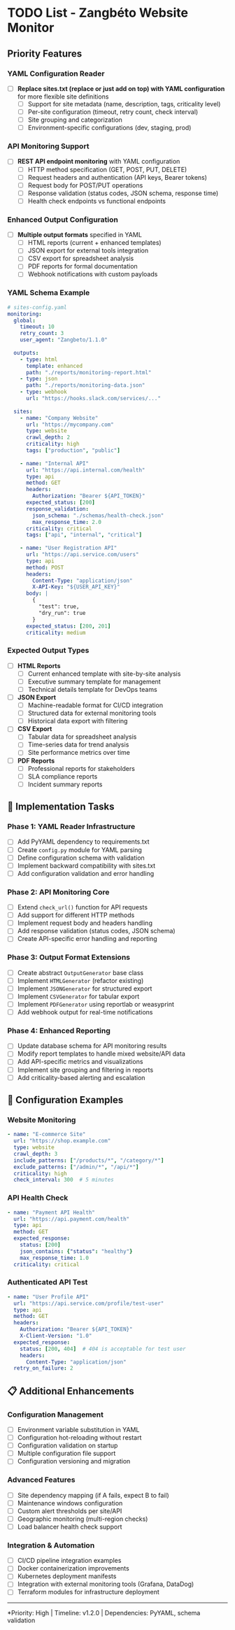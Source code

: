 # TODO List - Zangbéto Website Monitor

##  Priority Features

### YAML Configuration Reader
- [ ] **Replace  sites.txt (replace or just add on top) with YAML configuration** for more flexible site definitions
  - [ ] Support for site metadata (name, description, tags, criticality level)
  - [ ] Per-site configuration (timeout, retry count, check interval)
  - [ ] Site grouping and categorization
  - [ ] Environment-specific configurations (dev, staging, prod)

### API Monitoring Support  
- [ ] **REST API endpoint monitoring** with YAML configuration
  - [ ] HTTP method specification (GET, POST, PUT, DELETE)
  - [ ] Request headers and authentication (API keys, Bearer tokens)
  - [ ] Request body for POST/PUT operations
  - [ ] Response validation (status codes, JSON schema, response time)
  - [ ] Health check endpoints vs functional endpoints

### Enhanced Output Configuration
- [ ] **Multiple output formats** specified in YAML
  - [ ] HTML reports (current + enhanced templates)
  - [ ] JSON export for external tools integration
  - [ ] CSV export for spreadsheet analysis
  - [ ] PDF reports for formal documentation
  - [ ] Webhook notifications with custom payloads

### YAML Schema Example
```yaml
# sites-config.yaml
monitoring:
  global:
    timeout: 10
    retry_count: 3
    user_agent: "Zangbeto/1.1.0"
    
  outputs:
    - type: html
      template: enhanced
      path: "./reports/monitoring-report.html"
    - type: json
      path: "./reports/monitoring-data.json"
    - type: webhook
      url: "https://hooks.slack.com/services/..."
      
  sites:
    - name: "Company Website"
      url: "https://mycompany.com"
      type: website
      crawl_depth: 2
      criticality: high
      tags: ["production", "public"]
      
    - name: "Internal API"
      url: "https://api.internal.com/health"
      type: api
      method: GET
      headers:
        Authorization: "Bearer ${API_TOKEN}"
      expected_status: [200]
      response_validation:
        json_schema: "./schemas/health-check.json"
        max_response_time: 2.0
      criticality: critical
      tags: ["api", "internal", "critical"]
      
    - name: "User Registration API"
      url: "https://api.service.com/users"
      type: api
      method: POST
      headers:
        Content-Type: "application/json"
        X-API-Key: "${USER_API_KEY}"
      body: |
        {
          "test": true,
          "dry_run": true
        }
      expected_status: [200, 201]
      criticality: medium
```

### Expected Output Types
- [ ] **HTML Reports**
  - [ ] Current enhanced template with site-by-site analysis
  - [ ] Executive summary template for management
  - [ ] Technical details template for DevOps teams
  
- [ ] **JSON Export**
  - [ ] Machine-readable format for CI/CD integration
  - [ ] Structured data for external monitoring tools
  - [ ] Historical data export with filtering
  
- [ ] **CSV Export**
  - [ ] Tabular data for spreadsheet analysis
  - [ ] Time-series data for trend analysis
  - [ ] Site performance metrics over time
  
- [ ] **PDF Reports**
  - [ ] Professional reports for stakeholders
  - [ ] SLA compliance reports
  - [ ] Incident summary reports

## 🔧 Implementation Tasks

### Phase 1: YAML Reader Infrastructure
- [ ] Add PyYAML dependency to requirements.txt
- [ ] Create `config.py` module for YAML parsing
- [ ] Define configuration schema with validation
- [ ] Implement backward compatibility with sites.txt
- [ ] Add configuration validation and error handling

### Phase 2: API Monitoring Core
- [ ] Extend `check_url()` function for API requests
- [ ] Add support for different HTTP methods
- [ ] Implement request body and headers handling
- [ ] Add response validation (status codes, JSON schema)
- [ ] Create API-specific error handling and reporting

### Phase 3: Output Format Extensions
- [ ] Create abstract `OutputGenerator` base class
- [ ] Implement `HTMLGenerator` (refactor existing)
- [ ] Implement `JSONGenerator` for structured export
- [ ] Implement `CSVGenerator` for tabular export
- [ ] Implement `PDFGenerator` using reportlab or weasyprint
- [ ] Add webhook output for real-time notifications

### Phase 4: Enhanced Reporting
- [ ] Update database schema for API monitoring results
- [ ] Modify report templates to handle mixed website/API data
- [ ] Add API-specific metrics and visualizations
- [ ] Implement site grouping and filtering in reports
- [ ] Add criticality-based alerting and escalation

## 🎯 Configuration Examples

### Website Monitoring
```yaml
- name: "E-commerce Site"
  url: "https://shop.example.com"
  type: website
  crawl_depth: 3
  include_patterns: ["/products/*", "/category/*"]
  exclude_patterns: ["/admin/*", "/api/*"]
  criticality: high
  check_interval: 300  # 5 minutes
```

### API Health Check
```yaml
- name: "Payment API Health"
  url: "https://api.payment.com/health"
  type: api
  method: GET
  expected_response:
    status: [200]
    json_contains: {"status": "healthy"}
    max_response_time: 1.0
  criticality: critical
```

### Authenticated API Test
```yaml
- name: "User Profile API"
  url: "https://api.service.com/profile/test-user"
  type: api
  method: GET
  headers:
    Authorization: "Bearer ${API_TOKEN}"
    X-Client-Version: "1.0"
  expected_response:
    status: [200, 404]  # 404 is acceptable for test user
    headers:
      Content-Type: "application/json"
  retry_on_failure: 2
```

## 📋 Additional Enhancements

### Configuration Management
- [ ] Environment variable substitution in YAML
- [ ] Configuration hot-reloading without restart
- [ ] Configuration validation on startup
- [ ] Multiple configuration file support
- [ ] Configuration versioning and migration

### Advanced Features
- [ ] Site dependency mapping (if A fails, expect B to fail)
- [ ] Maintenance windows configuration
- [ ] Custom alert thresholds per site/API
- [ ] Geographic monitoring (multi-region checks)
- [ ] Load balancer health check support

### Integration & Automation
- [ ] CI/CD pipeline integration examples
- [ ] Docker containerization improvements
- [ ] Kubernetes deployment manifests
- [ ] Integration with external monitoring tools (Grafana, DataDog)
- [ ] Terraform modules for infrastructure deployment

---

*Priority: High | Timeline: v1.2.0 | Dependencies: PyYAML, schema validation